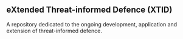## eXtended Threat-informed Defence (XTID)

A repository dedicated to the ongoing development, application and extension of threat-informed defence.





